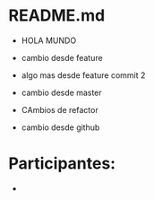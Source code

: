 # README.md

- HOLA MUNDO
- cambio desde feature

- algo mas desde feature commit 2
- cambio desde master
- CAmbios de refactor
- cambio desde github

# Participantes:
- 
